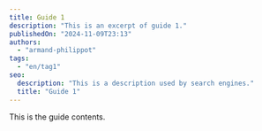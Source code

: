 ```yaml
---
title: Guide 1
description: "This is an excerpt of guide 1."
publishedOn: "2024-11-09T23:13"
authors:
  - "armand-philippot"
tags:
  - "en/tag1"
seo:
  description: "This is a description used by search engines."
  title: "Guide 1"
---
```


This is the guide contents.
